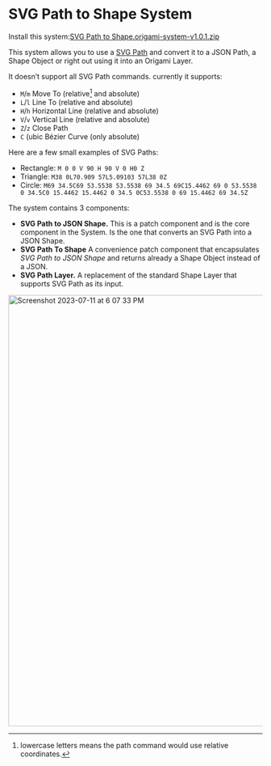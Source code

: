 # SVG Path to Shape System
Install this system:[SVG Path to Shape.origami-system-v1.0.1.zip](https://github.com/eromanc/origami-components/files/12021779/SVG.Path.to.Shape.origami-system-v1.0.1.zip)

This system allows you to use a [SVG Path](https://www.w3.org/TR/SVG2/paths.html) and convert it to a JSON Path, a Shape Object or right out using it into an Origami Layer.


It doesn’t support all SVG Path commands.
currently it supports:

* `M`/`m` Move To (relative[^1] and absolute)
* `L`/`l` Line To (relative and absolute)
* `H`/`h` Horizontal Line (relative and absolute)
* `V`/`v` Vertical Line (relative and absolute)
* `Z`/`z` Close Path
* `C` (ubic Bézier Curve (only absolute)

[^1]: lowercase letters means the path command would use relative coordinates.

Here are a few small examples of SVG Paths:

* Rectangle: `M 0 0 V 90 H 90 V 0 H0 Z`
* Triangle: `M38 0L70.909 57L5.09103 57L38 0Z`
* Circle: `M69 34.5C69 53.5538 53.5538 69 34.5 69C15.4462 69 0 53.5538 0 34.5C0 15.4462 15.4462 0 34.5 0C53.5538 0 69 15.4462 69 34.5Z`

The system contains 3 components:

* **SVG Path to JSON Shape.** This is a patch component and is the core component in the System. Is the one that converts an SVG Path into a JSON Shape.
* **SVG Path To Shape** A convenience patch component that encapsulates *SVG Path to JSON Shape* and returns already a Shape Object instead of a JSON.
* **SVG Path Layer.** A replacement of the standard Shape Layer that supports SVG Path as its input.

<img width="853" alt="Screenshot 2023-07-11 at 6 07 33 PM" src="https://github.com/eromanc/origami-components/assets/1731560/f045bef3-2d93-4266-80a8-73bb732d46fb">
